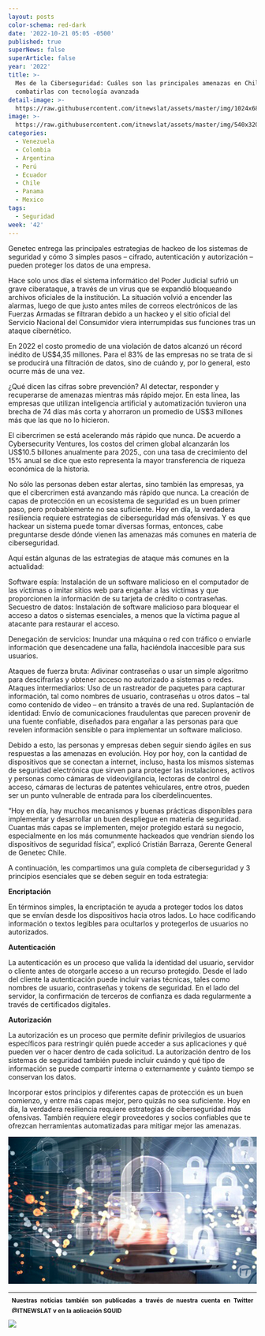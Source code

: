 ```yaml
---
layout: posts
color-schema: red-dark
date: '2022-10-21 05:05 -0500'
published: true
superNews: false
superArticle: false
year: '2022'
title: >-
  Mes de la Ciberseguridad: Cuáles son las principales amenazas en Chile y cómo
  combatirlas con tecnología avanzada
detail-image: >-
  https://raw.githubusercontent.com/itnewslat/assets/master/img/1024x680/seguridad-table-g.jpg
image: >-
  https://raw.githubusercontent.com/itnewslat/assets/master/img/540x320/seguridad-table-p.jpg
categories:
  - Venezuela
  - Colombia
  - Argentina
  - Perú
  - Ecuador
  - Chile
  - Panama
  - Mexico
tags:
  - Seguridad
week: '42'
---
```

Genetec entrega las principales estrategias de hackeo de los sistemas de seguridad y cómo 3 simples pasos – cifrado, autenticación y autorización – pueden proteger los datos de una empresa.
 
Hace solo unos días el sistema informático del Poder Judicial sufrió un grave ciberataque, a través de un virus que se expandió bloqueando archivos oficiales de la institución. La situación volvió a encender las alarmas, luego de que justo antes miles de correos electrónicos de las Fuerzas Armadas se filtraran debido a un hackeo y el sitio oficial del Servicio Nacional del Consumidor viera interrumpidas sus funciones tras un ataque cibernético. 
 
En 2022 el costo promedio de una violación de datos alcanzó un récord inédito de US$4,35 millones. Para el 83% de las empresas no se trata de si se producirá una filtración de datos, sino de cuándo y, por lo general, esto ocurre más de una vez. 
 
¿Qué dicen las cifras sobre prevención? Al detectar, responder y recuperarse de amenazas mientras más rápido mejor. En esta línea, las empresas que utilizan inteligencia artificial y automatización tuvieron una brecha de 74 días más corta y ahorraron un promedio de US$3 millones más que las que no lo hicieron.
 
El cibercrimen se está acelerando más rápido que nunca. De acuerdo a Cybersecurity Ventures, los costos del crimen global alcanzarán los US$10.5 billones anualmente para 2025., con una tasa de crecimiento del 15% anual se dice que esto representa la mayor transferencia de riqueza económica de la historia.
 
No sólo las personas deben estar alertas, sino también las empresas, ya que el cibercrimen está avanzando más rápido que nunca. La creación de capas de protección en un ecosistema de seguridad es un buen primer paso, pero probablemente no sea suficiente. Hoy en día, la verdadera resiliencia requiere estrategias de ciberseguridad más ofensivas. Y es que hackear un sistema puede tomar diversas formas, entonces, cabe preguntarse desde dónde vienen las amenazas más comunes en materia de ciberseguridad.

Aquí están algunas de las estrategias de ataque más comunes en la actualidad:

Software espía: Instalación de un software malicioso en el computador de las víctimas o imitar sitios web para engañar a las víctimas y que proporcionen la información de su tarjeta de crédito o contraseñas.
Secuestro de datos: Instalación de software malicioso para bloquear el acceso a datos o sistemas esenciales, a menos que la víctima pague al atacante para restaurar el acceso.

Denegación de servicios: Inundar una máquina o red con tráfico o enviarle información que desencadene una falla, haciéndola inaccesible para sus usuarios.

Ataques de fuerza bruta: Adivinar contraseñas o usar un simple algoritmo para descifrarlas y obtener acceso no autorizado a sistemas o redes.
Ataques intermediarios: Uso de un rastreador de paquetes para capturar información, tal como nombres de usuario, contraseñas u otros datos – tal como contenido de video – en tránsito a través de una red.
Suplantación de identidad: Envío de comunicaciones fraudulentas que parecen provenir de una fuente confiable, diseñados para engañar a las personas para que revelen información sensible o para implementar un software malicioso.
 
Debido a esto, las personas y empresas deben seguir siendo ágiles en sus respuestas a las amenazas en evolución. Hoy por hoy, con la cantidad de dispositivos que se conectan a internet, incluso, hasta los mismos sistemas de seguridad electrónica que sirven para proteger las instalaciones, activos y personas como cámaras de videovigilancia, lectoras de control de acceso, cámaras de lecturas de patentes vehiculares, entre otros, pueden ser un punto vulnerable de entrada para los ciberdelincuentes.

“Hoy en día, hay muchos mecanismos y buenas prácticas disponibles para implementar y desarrollar un buen despliegue en materia de seguridad. Cuantas más capas se implementen, mejor protegido estará su negocio, especialmente en los más comunmente hackeados que vendrían siendo los dispositivos de seguridad física”, explicó Cristián Barraza, Gerente General de Genetec Chile.

A continuación, les compartimos una guía completa de ciberseguridad y 3 principios esenciales que se deben seguir en toda estrategia:

**Encriptación**

En términos simples, la encriptación te ayuda a proteger todos los datos que se envían desde los dispositivos hacia otros lados. Lo hace codificando información o textos legibles para ocultarlos y protegerlos de usuarios no autorizados.
 
**Autenticación**

La autenticación es un proceso que valida la identidad del usuario, servidor o cliente antes de otorgarle acceso a un recurso protegido. Desde el lado del cliente la autenticación puede incluir varias técnicas, tales como nombres de usuario, contraseñas y tokens de seguridad. En el lado del servidor, la confirmación de terceros de confianza es dada regularmente a través de certificados digitales.
 
**Autorización**

La autorización es un proceso que permite definir privilegios de usuarios específicos para restringir quién puede acceder a sus aplicaciones y qué pueden ver o hacer dentro de cada solicitud. La autorización dentro de los sistemas de seguridad también puede incluir cuándo y qué tipo de información se puede compartir interna o externamente y cuánto tiempo se conservan los datos.

Incorporar estos principios y diferentes capas de protección es un buen comienzo, y entre más capas mejor, pero quizás no sea suficiente.  Hoy en día, la verdadera resiliencia requiere estrategias de ciberseguridad más ofensivas. También requiere elegir proveedores y socios confiables que te ofrezcan herramientas automatizadas para mitigar mejor las amenazas.

![](https://raw.githubusercontent.com/itnewslat/assets/master/img/540x320/seguridad-table-p.jpg)

<table style="height: 42px;" width="569">
<tbody>
<tr>
<td style="text-align: justify;"><sub><strong>Nuestras noticias también son publicadas a través de nuestra cuenta en Twitter <a href="https://twitter.com/itnewslat?lang=es">@ITNEWSLAT</a> y en la aplicación <a href="https://squidapp.co/en/">SQUID</a></strong></sub></td>
</tr>
</tbody>
</table>

<img src="https://tracker.metricool.com/c3po.jpg?hash=56f88a41e39ab42c063cc51676587a04"/>